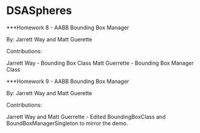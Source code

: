 # DSASpheres
***Homework 8 - AABB Bounding Box Manager

By: Jarrett Way and Matt Guerette


Contributions:

Jarrett Way - Bounding Box Class
Matt Guerrette - Bounding Box Manager Class

***Homework 9 - AABB Bounding Box Manager

By: Jarrett Way and Matt Guerette


Contributions:

Jarrett Way and Matt Guerrette - Edited BoundingBoxClass and BoundBoxManagerSingleton to mirror the demo.
